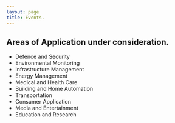 ```yaml
---
layout: page
title: Events.
---
```


## Areas of Application under consideration.
* Defence and Security
* Environmental Monitoring
* Infrastructure Management
* Energy Management
* Medical and Health Care
* Building and Home Automation
* Transportation
* Consumer Application
* Media and Entertainment
* Education and  Research 
